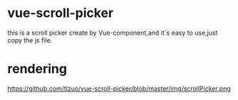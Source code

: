 # vue-scroll-picker
this is a scroll picker create by Vue-component,and it`s easy to use,just copy the js file. 

# rendering
https://github.com/tlzuo/vue-scroll-picker/blob/master/img/scrollPicker.png

